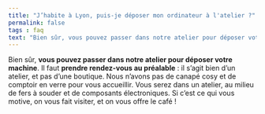 ```yaml
---
title: "J’habite à Lyon, puis-je déposer mon ordinateur à l'atelier ?"
permalink: false
tags : faq
text: "Bien sûr, vous pouvez passer dans notre atelier pour déposer votre machine. Il faut prendre rendez-vous au préalable : il s’agit bien d’un atelier, et pas d’une boutique. Nous n’avons pas de canapé cosy et de comptoir en verre pour vous accueillir. Vous serez dans un atelier, au milieu de fers à souder et de composants électroniques. Si c’est ce qui vous motive, on vous fait visiter, et on vous offre le café !"
---
```


Bien sûr, **vous pouvez passer dans notre atelier pour déposer votre machine**. Il faut **prendre rendez-vous au préalable** : il s’agit bien d’un atelier, et pas d’une boutique. Nous n’avons pas de canapé cosy et de comptoir en verre pour vous accueillir. Vous serez dans un atelier, au milieu de fers à souder et de composants électroniques. Si c’est ce qui vous motive, on vous fait visiter, et on vous offre le café !